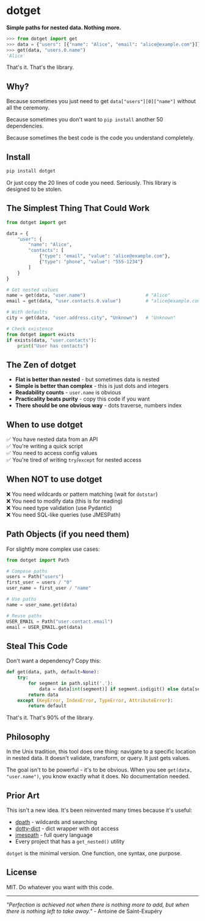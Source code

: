 # dotget

**Simple paths for nested data. Nothing more.**

```python
>>> from dotget import get
>>> data = {"users": [{"name": "Alice", "email": "alice@example.com"}]}
>>> get(data, "users.0.name")
'Alice'
```

That's it. That's the library.

## Why?

Because sometimes you just need to get `data["users"][0]["name"]` without all the ceremony.

Because sometimes you don't want to `pip install` another 50 dependencies.

Because sometimes the best code is the code you understand completely.

## Install

```bash
pip install dotget
```

Or just copy the 20 lines of code you need. Seriously. This library is designed to be stolen.

## The Simplest Thing That Could Work

```python
from dotget import get

data = {
    "user": {
        "name": "Alice",
        "contacts": [
            {"type": "email", "value": "alice@example.com"},
            {"type": "phone", "value": "555-1234"}
        ]
    }
}

# Get nested values
name = get(data, "user.name")                      # "Alice"
email = get(data, "user.contacts.0.value")         # "alice@example.com"

# With defaults
city = get(data, "user.address.city", "Unknown")   # "Unknown"

# Check existence  
from dotget import exists
if exists(data, "user.contacts"):
    print("User has contacts")
```

## The Zen of dotget

- **Flat is better than nested** - but sometimes data is nested
- **Simple is better than complex** - this is just dots and integers
- **Readability counts** - `user.name` is obvious
- **Practicality beats purity** - copy this code if you want
- **There should be one obvious way** - dots traverse, numbers index

## When to use dotget

✅ You have nested data from an API  
✅ You're writing a quick script  
✅ You need to access config values  
✅ You're tired of writing `try`/`except` for nested access  

## When NOT to use dotget

❌ You need wildcards or pattern matching (wait for `dotstar`)  
❌ You need to modify data (this is for reading)  
❌ You need type validation (use Pydantic)  
❌ You need SQL-like queries (use JMESPath)  

## Path Objects (if you need them)

For slightly more complex use cases:

```python
from dotget import Path

# Compose paths
users = Path("users")
first_user = users / "0"
user_name = first_user / "name"

# Use paths
name = user_name.get(data)

# Reuse paths
USER_EMAIL = Path("user.contact.email")
email = USER_EMAIL.get(data)
```

## Steal This Code

Don't want a dependency? Copy this:

```python
def get(data, path, default=None):
    try:
        for segment in path.split('.'):
            data = data[int(segment)] if segment.isdigit() else data[segment]
        return data
    except (KeyError, IndexError, TypeError, AttributeError):
        return default
```

That's it. That's 90% of the library.

## Philosophy

In the Unix tradition, this tool does one thing: navigate to a specific location in nested data. It doesn't validate, transform, or query. It just gets values.

The goal isn't to be powerful - it's to be obvious. When you see `get(data, "user.name")`, you know exactly what it does. No documentation needed.

## Prior Art

This isn't a new idea. It's been reinvented many times because it's useful:

- [dpath](https://github.com/akesterson/dpath-python) - wildcards and searching
- [dotty-dict](https://github.com/pawelzny/dotty_dict) - dict wrapper with dot access  
- [jmespath](https://jmespath.org/) - full query language
- Every project that has a `get_nested()` utility

`dotget` is the minimal version. One function, one syntax, one purpose.

## License

MIT. Do whatever you want with this code.

---

*"Perfection is achieved not when there is nothing more to add, but when there is nothing left to take away."* - Antoine de Saint-Exupéry
